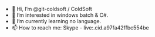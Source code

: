 - 👋 Hi, I’m @git-coldsoft / ColdSoft
- 👀 I’m interested in windows batch & C#.
- 🌱 I’m currently learning no language.
- 📫 How to reach me: Skype - live:.cid.a97fa42ffbc554be
